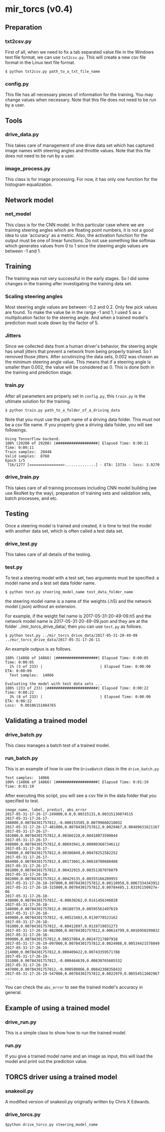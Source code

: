 # mir_torcs (v0.4)

## Preparation

### txt2csv.py

First of all, when we need to fix a tab separated value file in the Windows text file format, we can use ``txt2csv.py``. This will create a new csv file format in the Linux text file format.

``$ python txt2csv.py path_to_a_txt_file_name``

### config.py

This file has all necessary pieces of information for the training. You may change values when necessary. Note that this file does not need to be run by a user.

## Tools
### drive_data.py
This takes care of management of one drive data set which has captured image names with steering angles and throttle values. Note that this file does not need to be run by a user.

### image_process.py
This class is for image processing. For now, it has only one function for the histogram equalization.

## Network model
### net_model
This class is for the CNN model. In this particular case where we are training steering angles which are floating point numbers, it is not a good idea to use 'accuracy' as a metric. Also, the activation function for the output must be one of linear functions. Do not use something like softmax which generates values from 0 to 1 since the steering angle values are between -1 and 1.

## Training

The training was not very successful in the early stages. So I did some changes in the training after investigating the training data set.

### Scaling steering angles
Most steering angle values are between -0.2 and 0.2. Only few pick values are found. To make the value be in the range -1 and 1, I used 5 as a multiplication factor to the steering angle. And when a trained model's prediction must scale down by the factor of 5.  

### Jitters
Since we collected data from a human driver's behavior, the steering angle has small jitters that prevent a network from being properly trained. So I removed those jitters. After scrutinizing the data sets, 0.002 was chosen as the minimum steering angle value. This means that if a steering angle is smaller than 0.002, the value will be considered as 0. This is done both in the training and prediction stage.

### train.py

After all parameters are properly set in ``config.py``, this ``train.py`` is the ultimate solution for the training. 

``$ python train.py path_to_a_folder_of_a_driving_data``

Note that you must use the path name of a driving data folder. This must not be a csv file name.
If you properly give a driving data folder, you will see followings.

```
Using TensorFlow backend.
100% (29200 of 29200) |###################| Elapsed Time: 0:00:11 Time: 0:00:11
Train samples:  20440
Valid samples:  8760
Epoch 1/5
 716/1277 [===============>..............] - ETA: 1373s - loss: 3.9270 
```


### drive_train.py

This takes care of all training processes including CNN model building (we use ResNet by the way), preparation of training sets and validation sets, batch processes, and etc.

## Testing

Once a steering model is trained and created, it is time to test the model with another data set, which is often called a test data set.

### drive_test.py

This takes care of all details of the testing.

### test.py

To test a steering model with a test set, two arguments must be specified: a model name and a test set data folder name.

``$ python test.py steering_model_name test_data_folder_name``

the steering model name is a name of the weights (.h5) and the network model (.json) without an extension.

For example, if the weight fiel name is 2017-05-31-20-49-09.h5 and the network model name is 2017-05-31-20-49-09.json and they are at the folder ../mir_torcs_drive_data/, then you can use ``test.py`` as follows.

``$ python test.py ../mir_torcs_drive_data/2017-05-31-20-49-09 ../mir_torcs_drive_data/2017-05-31-17-26-11``

An example outpus is as follows.

```
100% (14866 of 14866) |###################| Elapsed Time: 0:00:05 Time: 0:00:05
  1% (3 of 233) |                          | Elapsed Time: 0:00:00 ETA: 0:00:09
  Test samples:  14866

Evaluating the model with test data sets ...
100% (233 of 233) |#######################| Elapsed Time: 0:00:22 Time: 0:00:22
  3% (8 of 233) |                          | Elapsed Time: 0:00:00 ETA: 0:00:22
Loss:  0.00106151084765
```

## Validating a trained model
### drive_batch.py
This class manages a batch test of a trained model. 

### run_batch.py
This is an example of how to use the `DriveBatch` class in the `drive_batch.py`

```
Test samples:  14866
100% (14866 of 14866) |###################| Elapsed Time: 0:01:19 Time: 0:01:19
```

After executing this script, you will see a csv file in the data folder that you specified to test. 

```
image_name, label, predict, abs_error
2017-05-31-17-26-17-249000,0.0,0.00315131,0.00315130874515
2017-05-31-17-26-17-348000,0.00784301757812,-0.000153585,0.00799660210032
2017-05-31-17-26-17-481000,0.00784301757812,0.0029467,0.00489631621167
2017-05-31-17-26-17-581000,0.00784301757812,0.00366228,0.00418073590844
2017-05-31-17-26-17-698000,0.00784301757812,0.00693941,0.000903607346112
2017-05-31-17-26-17-798000,0.00784301757812,0.00306049,0.00478252582252
2017-05-31-17-26-17-864000,0.00784301757812,0.00173601,0.00610700680408
2017-05-31-17-26-17-981000,0.00784301757812,0.00432915,0.00351387076079
2017-05-31-17-26-18-082000,0.00784301757812,0.00429135,0.00355166289955
2017-05-31-17-26-18-197000,0.00784301757812,0.00110958,0.0067334343912
2017-05-31-17-26-18-315000,0.00784301757812,0.00784485,1.83191150927e-06
2017-05-31-17-26-18-430000,0.00784301757812,-0.00630262,0.0141456346028
2017-05-31-17-26-18-548000,0.00784301757812,0.00188739,0.00595562497619
2017-05-31-17-26-18-649000,0.00784301757812,-0.00523483,0.0130778523162
2017-05-31-17-26-18-781000,0.00784301757812,-0.00412897,0.0119719831273
2017-05-31-17-26-18-882000,0.00784301757812,0.00614799,0.0016950299032
2017-05-31-17-26-18-999000,0.00784301757812,0.00537084,0.00247217807918
2017-05-31-17-26-19-097000,0.00784301757812,0.0024988,0.00534421578049
2017-05-31-17-26-19-214000,0.00784301757812,0.000409422,0.00743359571788
2017-05-31-17-26-19-331000,0.00784301757812,-0.000464639,0.00830765685532
2017-05-31-17-26-19-447000,0.00784301757812,-0.000580866,0.00842388358432
2017-05-31-17-26-19-547000,0.00784301757812,0.0022979,0.00554511602967
...
```

You can check the `abs_error` to see the trained model's accuracy in general.


## Example of using a trained model
### drive_run.py
This is a simple class to show how to run the trained model.

### run.py 
If you give a trained model name and an image as input, this will load the model and print out the prediction value. 

## TORCS driver using a trained model
### snakeoil.py
A modified version of snakeoil.py originally written by Chris X Edwards.

### drive_torcs.py
```
$python drive_torcs.py steering_model_name
```

